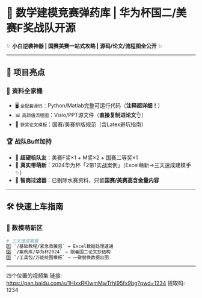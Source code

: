 # 🚀 数学建模竞赛弹药库 | 华为杯国二/美赛F奖战队开源 

✨ **小白逆袭神器 | 国赛美赛一站式攻略 | 源码/论文/流程图全公开** ✨

---

## 🎯 项目亮点

### 📂 **资料全家桶**
- 🖥️ `全配套源码`：Python/Matlab完整可运行代码（**注释超详细！**）
- 📊 `高颜值流程图`：Visio/PPT源文件（**直接复制进论文**👌）
- 📜 `获奖论文模板`：国赛/美赛排版规范（含Latex避坑指南）

### 🏆 **战队Buff加持**
- 🦸 **超硬核队友**：美赛F奖×1 + M奖×2 + 国赛二等奖×1
- 🤣 **真实带萌新**：2024华为杯「2带1实战案例」（Excel萌新→三天速成建模手✨）
- 🧠 **智商过滤器**：已剔除水赛资料，只留**国赛/美赛高含金量内容**

---

## 🛠️ 快速上车指南

### 👶 数模萌新区
```bash
# 三天速成套餐
1️⃣ `/基础教程/紧急救援包` → Excel数据处理速通
2️⃣ `/案例库/华为杯2024` → 跟着国二论文抄结构
3️⃣ `/工具包/万能绘图模板` → 一键替换数据出图
```
---

四个位置的视频集
链接: https://pan.baidu.com/s/1HIxxRKlwmMwTrhI95fx9bg?pwd=1234 提取码: 1234

